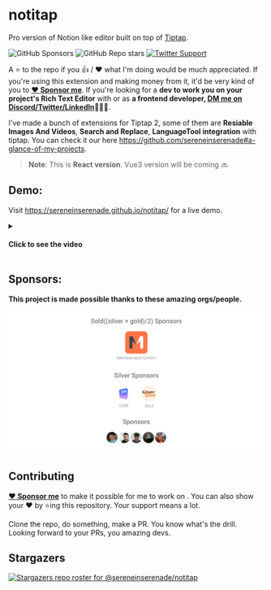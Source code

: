 # notitap

Pro version of Notion like editor built on top of [Tiptap](https://tiptap.dev/).

![GitHub Sponsors](https://img.shields.io/github/sponsors/sereneinserenade?color=%23bf3989&label=Sponsor%20Me&style=for-the-badge)
![GitHub Repo stars](https://img.shields.io/github/stars/sereneinserenade/notitap?label=Star%20the%20Repo&style=for-the-badge)
[![Twitter Support](https://img.shields.io/badge/sereneInSerenad-a--?logo=twitter&style=for-the-badge&color=000)](https://twitter.com/sereneInSerenad)

A ⭐️ to the repo if you 👍 / ❤️  what I'm doing would be much appreciated. If you're using this extension and making money from it, it'd be very kind of you to **[:heart: Sponsor me](https://github.com/sponsors/sereneinserenade)**. If you're looking for a **dev to work you on your project's Rich Text Editor** with or as **a frontend developer, [DM me on Discord/Twitter/LinkedIn](https://github.com/sereneinserenade)👨‍💻🤩**.

I've made a bunch of extensions for Tiptap 2, some of them are **Resiable Images And Videos**, **Search and Replace**, **LanguageTool integration** with tiptap. You can check it our here https://github.com/sereneinserenade#a-glance-of-my-projects.

> **Note**: This is __React version__. Vue3 version will be coming 🔜

## Demo:

Visit https://sereneinserenade.github.io/notitap/ for a live demo.

<details>
  <summary> <h4> Click to see the video </h4> </summary>

  https://user-images.githubusercontent.com/45892659/184548594-125208cb-b55b-4e3d-90a0-0b259eb1e102.mp4
</details>

## Sponsors:

**This project is made possible thanks to these amazing orgs/people.**

[![My Sponsors](./sponsorkit/sponsors.svg)](https://github.com/sponsors/sereneinserenade#sponsors)

## Contributing

**[:heart: Sponsor me](https://github.com/sponsors/sereneinserenade)** to make it possible for me to work on . You can also show your ❤️ by ⭐️ing this repository. Your support means a lot.

Clone the repo, do something, make a PR. You know what's the drill. Looking forward to your PRs, you amazing devs.

## Stargazers
[![Stargazers repo roster for @sereneinserenade/notitap](https://reporoster.com/stars/dark/sereneinserenade/notitap)](https://github.com/sereneinserenade/notitap/stargazers)
